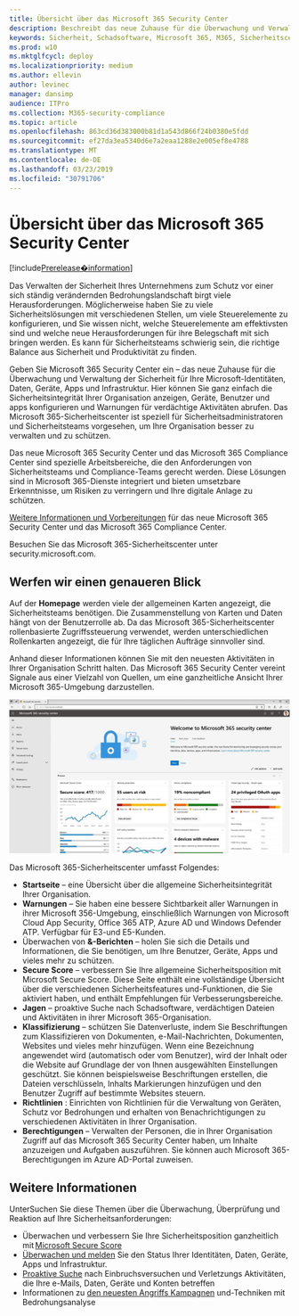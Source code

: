 ```yaml
---
title: Übersicht über das Microsoft 365 Security Center
description: Beschreibt das neue Zuhause für die Überwachung und Verwaltung der Sicherheit für Ihre Microsoft-Identitäten, Daten, Geräte und apps.
keywords: Sicherheit, Schadsoftware, Microsoft 365, M365, Sicherheitscenter, Überwachung, Bericht, Identitäten, Daten, Geräte, Apps
ms.prod: w10
ms.mktglfcycl: deploy
ms.localizationpriority: medium
ms.author: ellevin
author: levinec
manager: dansimp
audience: ITPro
ms.collection: M365-security-compliance
ms.topic: article
ms.openlocfilehash: 863cd36d383000b81d1a543d866f24b0380e5fdd
ms.sourcegitcommit: ef27da3ea5340d6e7a2eaa1288e2e005ef8e4788
ms.translationtype: MT
ms.contentlocale: de-DE
ms.lasthandoff: 03/23/2019
ms.locfileid: "30791706"
---
```

# <a name="overview-of-the-microsoft-365-security-center"></a>Übersicht über das Microsoft 365 Security Center

[!include[Prerelease�information](prerelease.md)]

Das Verwalten der Sicherheit Ihres Unternehmens zum Schutz vor einer sich ständig verändernden Bedrohungslandschaft birgt viele Herausforderungen. Möglicherweise haben Sie zu viele Sicherheitslösungen mit verschiedenen Stellen, um viele Steuerelemente zu konfigurieren, und Sie wissen nicht, welche Steuerelemente am effektivsten sind und welche neue Herausforderungen für ihre Belegschaft mit sich bringen werden. Es kann für Sicherheitsteams schwierig sein, die richtige Balance aus Sicherheit und Produktivität zu finden.

Geben Sie Microsoft 365 Security Center ein – das neue Zuhause für die Überwachung und Verwaltung der Sicherheit für Ihre Microsoft-Identitäten, Daten, Geräte, Apps und Infrastruktur. Hier können Sie ganz einfach die Sicherheitsintegrität Ihrer Organisation anzeigen, Geräte, Benutzer und apps konfigurieren und Warnungen für verdächtige Aktivitäten abrufen. Das Microsoft 365-Sicherheitscenter ist speziell für Sicherheitsadministratoren und Sicherheitsteams vorgesehen, um Ihre Organisation besser zu verwalten und zu schützen.

Das neue Microsoft 365 Security Center und das Microsoft 365 Compliance Center sind spezielle Arbeitsbereiche, die den Anforderungen von Sicherheitsteams und Compliance-Teams gerecht werden. Diese Lösungen sind in Microsoft 365-Dienste integriert und bieten umsetzbare Erkenntnisse, um Risiken zu verringern und Ihre digitale Anlage zu schützen.

[Weitere Informationen und Vorbereitungen](https://docs.microsoft.com/en-us/office365/securitycompliance/microsoft-security-and-compliance) für das neue Microsoft 365 Security Center und das Microsoft 365 Compliance Center.

Besuchen Sie das Microsoft 365-Sicherheitscenter unter security.microsoft.com.  

## <a name="lets-take-a-closer-look"></a>Werfen wir einen genaueren Blick

Auf der **Homepage** werden viele der allgemeinen Karten angezeigt, die Sicherheitsteams benötigen. Die Zusammenstellung von Karten und Daten hängt von der Benutzerrolle ab. Da das Microsoft 365-Sicherheitscenter rollenbasierte Zugriffssteuerung verwendet, werden unterschiedlichen Rollenkarten angezeigt, die für Ihre täglichen Aufträge sinnvoller sind.  

Anhand dieser Informationen können Sie mit den neuesten Aktivitäten in Ihrer Organisation Schritt halten. Das Microsoft 365 Security Center vereint Signale aus einer Vielzahl von Quellen, um eine ganzheitliche Ansicht Ihrer Microsoft 365-Umgebung darzustellen.

![Microsoft 365 Security-Startseite](./media/security-docs/home.jpg)

Das Microsoft 365-Sicherheitscenter umfasst Folgendes:

* **Startseite** – eine Übersicht über die allgemeine Sicherheitsintegrität Ihrer Organisation.
* **Warnungen** – Sie haben eine bessere Sichtbarkeit aller Warnungen in ihrer Microsoft 356-Umgebung, einschließlich Warnungen von Microsoft Cloud App Security, Office 365 ATP, Azure AD und Windows Defender ATP. Verfügbar für E3-und E5-Kunden.  
* Überwachen von **&-Berichten** – holen Sie sich die Details und Informationen, die Sie benötigen, um Ihre Benutzer, Geräte, Apps und vieles mehr zu schützen. 
* **Secure Score** – verbessern Sie Ihre allgemeine Sicherheitsposition mit Microsoft Secure Score. Diese Seite enthält eine vollständige Übersicht über die verschiedenen Sicherheitsfeatures und-Funktionen, die Sie aktiviert haben, und enthält Empfehlungen für Verbesserungsbereiche.
* **Jagen** – proaktive Suche nach Schadsoftware, verdächtigen Dateien und Aktivitäten in ihrer Microsoft 365-Organisation.
* **Klassifizierung** – schützen Sie Datenverluste, indem Sie Beschriftungen zum Klassifizieren von Dokumenten, e-Mail-Nachrichten, Dokumenten, Websites und vieles mehr hinzufügen. Wenn eine Bezeichnung angewendet wird (automatisch oder vom Benutzer), wird der Inhalt oder die Website auf Grundlage der von Ihnen ausgewählten Einstellungen geschützt. Sie können beispielsweise Beschriftungen erstellen, die Dateien verschlüsseln, Inhalts Markierungen hinzufügen und den Benutzer Zugriff auf bestimmte Websites steuern.
* **Richtlinien** : Einrichten von Richtlinien für die Verwaltung von Geräten, Schutz vor Bedrohungen und erhalten von Benachrichtigungen zu verschiedenen Aktivitäten in Ihrer Organisation.
* **Berechtigungen** – Verwalten der Personen, die in Ihrer Organisation Zugriff auf das Microsoft 365 Security Center haben, um Inhalte anzuzeigen und Aufgaben auszuführen. Sie können auch Microsoft 365-Berechtigungen im Azure AD-Portal zuweisen.

## <a name="learn-more"></a>Weitere Informationen

UnterSuchen Sie diese Themen über die Überwachung, Überprüfung und Reaktion auf Ihre Sicherheitsanforderungen:

* Überwachen und verbessern Sie Ihre Sicherheitsposition ganzheitlich mit [Microsoft Secure Score](microsoft-secure-score.md)
* [Überwachen und melden](monitoring-and-reporting.md) Sie den Status Ihrer Identitäten, Daten, Geräte, Apps und Infrastruktur.
* [Proaktive Suche](hunting.md) nach Einbruchsversuchen und Verletzungs Aktivitäten, die Ihre e-Mails, Daten, Geräte und Konten betreffen
* Informationen zu [den neuesten Angriffs Kampagnen](latest-attack-campaigns.md) und-Techniken mit Bedrohungsanalyse
